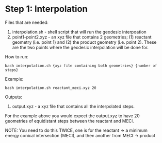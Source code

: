 # Step 1: Interpolation
Files that are needed: 
1. interpolation.sh - shell script that will run the geodesic interpoation
2. point1-point2.xyz - an xyz file that contains 2 geometries; (1) reactant geometry (i.e. point 1) and (2) the product geometry (i.e. point 2). These are the two points where the geodesic interpolation will be done for.

How to run:
``` 
bash interpolation.sh {xyz file containing both geometries} {number of steps}
```

Example:

```
bash interpolation.sh reactant_meci.xyz 20
```

Outputs: 
1. output.xyz - a xyz file that contains all the interpolated steps.

For the example above you would expect the output.xyz to have 20 geometries of equidistant steps between the reactant and MECI.

NOTE: You need to do this TWICE, one is for the reactant -> a minimum energy conical intersection (MECI), and then another from MECI -> product 
